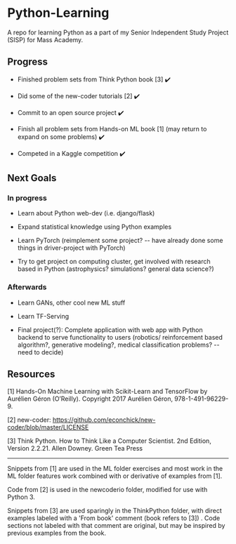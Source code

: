 # Python-Learning
A repo for learning Python as a part of my Senior Independent Study Project (SISP) for Mass Academy.

## Progress

* Finished problem sets from Think Python book [3] :heavy_check_mark:

* Did some of the new-coder tutorials [2] :heavy_check_mark:

* Commit to an open source project :heavy_check_mark:

* Finish all problem sets from Hands-on ML book [1] (may return to expand on some problems) :heavy_check_mark:

* Competed in a Kaggle competition :heavy_check_mark:

## Next Goals

### In progress

* Learn about Python web-dev (i.e. django/flask)

* Expand statistical knowledge using Python examples

* Learn PyTorch (reimplement some project? -- have already done some things in driver-project with PyTorch)

* Try to get project on computing cluster, get involved with research based in Python (astrophysics? simulations? general data science?)

### Afterwards

* Learn GANs, other cool new ML stuff

* Learn TF-Serving

* Final project(?): Complete application with web app with Python backend to serve functionality to users
(robotics/ reinforcement based algorithm?, generative modeling?, medical classification problems? -- need to decide)


## Resources
[1] Hands-On Machine Learning with Scikit-Learn and TensorFlow by Aurélien Géron (O’Reilly). Copyright 2017 Aurélien Géron, 978-1-491-96229-9.

[2] new-coder: https://github.com/econchick/new-coder/blob/master/LICENSE

[3] Think Python. How to Think Like a Computer Scientist. 2nd Edition, Version 2.2.21. Allen Downey. Green Tea Press

**<hr>**

Snippets from [1] are used in the ML folder exercises and most work in the ML folder features work combined with or derivative of examples from [1].

Code from [2] is used in the newcoderio folder, modified for use with Python 3. 

Snippets from [3] are used sparingly in the ThinkPython folder, with direct examples labeled with a 'From book' comment (book refers to [3]) . Code sections not labeled with that comment are original, but may be inspired by previous examples from the book.
